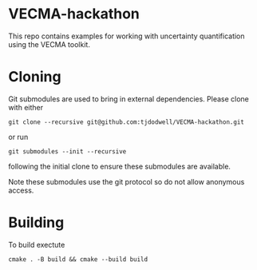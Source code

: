 # VECMA-hackathon

This repo contains examples for working with uncertainty
quantification using the VECMA toolkit.

# Cloning
Git submodules are used to bring in external dependencies. Please clone with either

~~~
git clone --recursive git@github.com:tjdodwell/VECMA-hackathon.git
~~~

or run

~~~
git submodules --init --recursive
~~~

following the initial clone to ensure these submodules are available. 

Note these submodules use the git protocol so do not allow anonymous access.

# Building

To build exectute

~~~
cmake . -B build && cmake --build build
~~~
